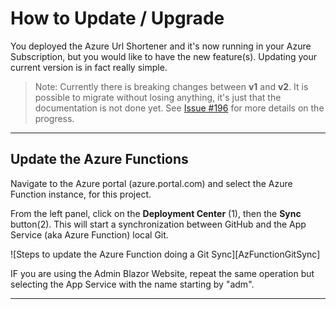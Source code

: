 # How to Update / Upgrade

You deployed the Azure Url Shortener and it's now running in your Azure Subscription, but you would like to have the new feature(s). Updating your current version is in fact really simple.  

>Note: Currently there is breaking changes between **v1** and **v2**. It is possible to migrate without losing anything, it's just that the documentation is not done yet. See [Issue #196](https://github.com/FBoucher/AzUrlShortener/issues/196) for more details on the progress.

---

## Update the Azure Functions

Navigate to the Azure portal (azure.portal.com) and select the Azure Function instance, for this project.

From the left panel, click on the **Deployment Center** (1), then the **Sync** button(2). This will start a synchronization between GitHub and the App Service (aka Azure Function) local Git. 

![Steps to update the Azure Function doing a Git Sync][AzFunctionGitSync]

IF you are using the Admin Blazor Website, repeat the same operation but selecting the App Service with the name starting by "adm".

---